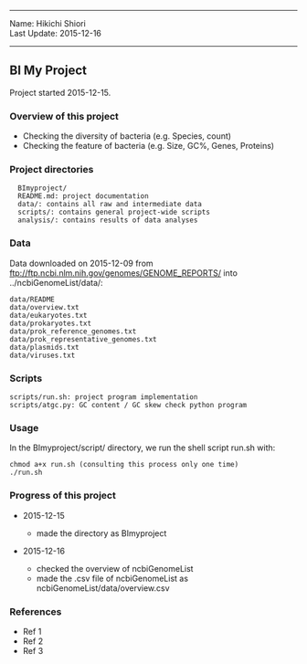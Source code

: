 -----------------------  

Name: Hikichi Shiori  
Last Update: 2015-12-16

-----------------------

## BI My Project

Project started 2015-12-15.

### Overview of this project
- Checking the diversity of bacteria (e.g. Species, count)
- Checking the feature of bacteria (e.g. Size, GC%, Genes, Proteins)

### Project directories

      BImyproject/
      README.md: project documentation
      data/: contains all raw and intermediate data
      scripts/: contains general project-wide scripts
      analysis/: contains results of data analyses

### Data

Data downloaded on 2015-12-09 from ftp://ftp.ncbi.nlm.nih.gov/genomes/GENOME_REPORTS/ into ../ncbiGenomeList/data/:

    data/README
    data/overview.txt
    data/eukaryotes.txt
    data/prokaryotes.txt
    data/prok_reference_genomes.txt
    data/prok_representative_genomes.txt
    data/plasmids.txt
    data/viruses.txt


### Scripts

    scripts/run.sh: project program implementation
    scripts/atgc.py: GC content / GC skew check python program

### Usage

In the BImyproject/script/ directory, we run the shell script run.sh with:  

    chmod a+x run.sh (consulting this process only one time)
    ./run.sh

### Progress of this project
- 2015-12-15
  - made the directory as BImyproject
    
- 2015-12-16
  - checked the overview of ncbiGenomeList
  - made the .csv file of ncbiGenomeList as ncbiGenomeList/data/overview.csv

### References

- Ref 1
- Ref 2
- Ref 3
